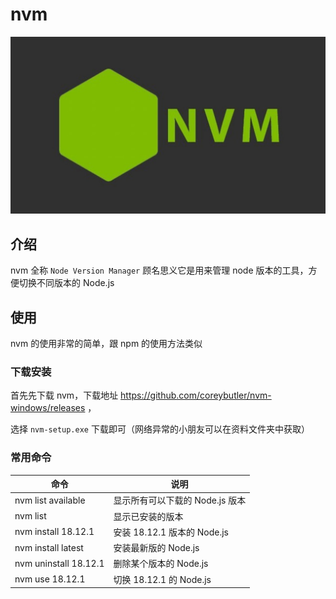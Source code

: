 # nvm

![07_nvm](./assets/7429f732c4b51c388b0b727c0be35807b066d9dd.jpg)

## 介绍

nvm 全称 `Node Version Manager` 顾名思义它是用来管理 node 版本的工具，方便切换不同版本的 Node.js

## 使用

nvm 的使用非常的简单，跟 npm 的使用方法类似

### 下载安装

首先先下载 nvm，下载地址 https://github.com/coreybutler/nvm-windows/releases ，

选择 `nvm-setup.exe` 下载即可（网络异常的小朋友可以在资料文件夹中获取）

### 常用命令

| 命令                  | 说明                            |
| --------------------- | ------------------------------- |
| nvm list available    | 显示所有可以下载的 Node.js 版本 |
| nvm list              | 显示已安装的版本                |
| nvm install 18.12.1   | 安装 18.12.1 版本的 Node.js     |
| nvm install latest    | 安装最新版的 Node.js            |
| nvm uninstall 18.12.1 | 删除某个版本的 Node.js          |
| nvm use 18.12.1       | 切换 18.12.1 的 Node.js         |
